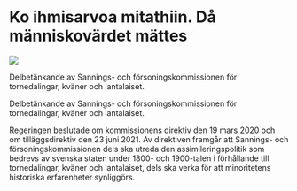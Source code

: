 # Ko ihmisarvoa mitathiin. Då människovärdet mättes

![](/contentassets/66241a7e3e8a4559b0b5ec11a1e10530/sou202232_150x200.jpg?width=150&quality=85)

Delbetänkande av Sannings- och försoningskommissionen för tornedalingar, kväner och lantalaiset.

Delbetänkande av Sannings- och försoningskommissionen för tornedalingar, kväner och lantalaiset.

Regeringen beslutade om kommissionens direktiv den 19 mars 2020 och om tilläggsdirektiv den 23 juni 2021. Av direktiven framgår att Sannings- och försoningskommissionen dels ska utreda den assimileringspolitik som bedrevs av svenska staten under 1800- och 1900-talen i förhållande till tornedalingar, kväner och lantalaiset, dels ska verka för att minoritetens historiska erfarenheter synliggörs.
